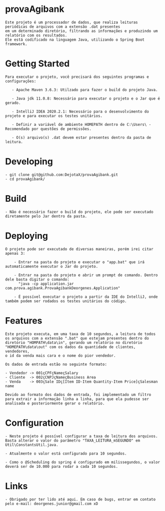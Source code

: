 # provaAgibank

	Este projeto é um processador de dados, que realiza leituras periódicas de arquivos com a extensão .dat presentes
	em um determinado diretório, filtrando as informações e produzindo um relatório com os resultados.
	Ele está codificado na linguagem Java, utilizando o Spring Boot framework.

# Getting Started

	Para executar o projeto, você precisará dos seguintes programas e configurações:

	   - Apache Maven 3.6.3: Utilzado para fazer o build do projeto Java.
	   
	   - Java jdk 11.0.8: Necessário para executar o projeto e o Jar que é gerado.
          
	   - IntelliJ IDEA 2020.2.1: Necessário para o desenvolvimento do projeto e para executar os testes unitários. 

	   - Definir a variável de ambiente HOMEPATH dentro de C:\Users\ - Recomendado por questões de permissões.
	   
	   - O(s) arquivo(s) .dat devem estar presentes dentro da pasta de leitura.

# Developing

	- git clone git@github.com:DejotaX/provaAgibank.git
	- cd provaAgibank/

# Build

	- Não é necessário fazer o build do projeto, ele pode ser executado diretamente pelo Jar dentro da pasta.

# Deploying 
 
 	O projeto pode ser executado de diversas maneiras, porém irei citar apenas 3:
 
 		- Entrar na pasta do projeto e executar o "app.bat" que irá automaticamente executar o Jar do projeto.
 
 		- Entrar na pasta do projeto e abrir um prompt de comando. Dentro dele basta digitar o comando: 
 		  "java -cp application.jar com.prova.agibank.ProvaAgibankDeorgenes.Application"
 
		- É possível executar o projeto a partir da IDE do IntelliJ, onde também podem ser rodados os testes unitários do código.
 
# Features

	Este projeto executa, em uma taxa de 10 segundos, a leitura de todos os arquivos com a extensão ".bat" que estejam presentes dentro do 
	diretório "HOMPATH\data\in", gerando um relatório no diretório "HOMEPATH\data\out" com os dados da quantidade de clientes, vendedores, 
	o id da venda mais cara e o nome do pior vendedor.
	
	Os dados de entrada estão no seguinte formato:
	
	- Vendedor -> 001çCPFçNameçSalary
	- Cliente  -> 002çCNPJçNameçBusiness Area
	- Venda    -> 003çSale IDç[Item ID-Item Quantity-Item Price]çSalesman name
	
	Devido ao formato dos dados de entrada, foi implementado um filtro para extrair a informação linha a linha, para que ela pudesse ser 
	analisada e posteriormente gerar o relatório.


# Configuration

	- Neste projeto é possível configurar a taxa de leitura dos arquivos. Basta alterar o valor do parâmetro "TAXA_LEITURA_mSEGUNDO" em Util\ConstantsUtil.java.
	
	- Atualmente o valor está configurado para 10 segundos. 
	
	- Como o @Scheduling do spring é configurado em milissegundos, o valor deverá ser de 10.000 para rodar a cada 10 segundos.
 
# Links

	- Obrigado por ter lido até aqui. Em caso de bugs, entrar em contato pelo e-mail: deorgenes.junior@gmail.com xD

